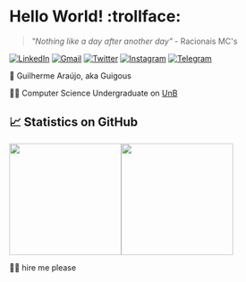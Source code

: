# Hello World! :trollface:
> _"Nothing like a day after another day"_ - Racionais MC's


<a href="https://www.linkedin.com/in/guilherme-a-8734a2182/" target="_blank">![LinkedIn](https://img.shields.io/badge/linkedin-%230077B5.svg?style=flat&logo=linkedin&logoColor=white)</a>
<a href="mailto:garaujodeoliveira1@gmail.com" target="_blank">![Gmail](https://img.shields.io/badge/Gmail-D14836?style=flat&logo=gmail&logoColor=white)</a>
<a href="https://twitter.com/guilerme_23" target="_blank">![Twitter](https://img.shields.io/badge/Twitter-%231DA1F2.svg?style=flat&logo=Twitter&logoColor=white)</a>
<a href="https://instagram.com/guilhermea.23" target="_blank">![Instagram](https://img.shields.io/badge/Instagram-%23E4405F.svg?style=flat&logo=Instagram&logoColor=white)</a>
<a href="https://t.me/guilhermea23" target="_blank">![Telegram](https://img.shields.io/badge/Telegram-2CA5E0?style=flat&logo=telegram&logoColor=white)</a>

:call_me_hand: Guilherme Araújo, aka Guigous

:man_technologist: Computer Science Undergraduate on [UnB](https://unb.br)

## :chart_with_upwards_trend: Statistics on GitHub

<p><a href="https://git.io/awesome-stats-card"><img src="https://awesome-github-stats.azurewebsites.net/user-stats/guilhermea23?theme=react&show_icons=true" style="height:200px"></a><a href="https://github.com/anuraghazra/github-readme-stats"><img src="https://github-readme-stats.vercel.app/api/top-langs/?username=guilhermea23&theme=react&layout=compact" style="height:200px"></a></p>

:pray::pleading_face:	hire me please



